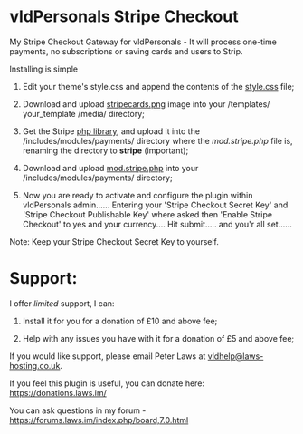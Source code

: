 # vldPersonals Stripe Checkout
My Stripe Checkout Gateway for vldPersonals - It will process one-time payments, no subscriptions or saving cards and users to Strip.

Installing is simple

1. Edit your theme's style.css and append the contents of the [style.css](./style.css) file;  

2. Download and upload [stripecards.png](./stripecasrds.png) image into your /templates/ your_template /media/ directory;  

3. Get the Stripe [php library](https://github.com/stripe/stripe-php), and upload it into the /includes/modules/payments/ directory where the <i>mod.stripe.php</i> file is, renaming the directory to <b>stripe</b> (important);

4. Download and upload [mod.stripe.php](./includes/modules/payments/mod.stripe.php) into your /includes/modules/payments/ directory;

5. Now you are ready to activate and configure the plugin within vldPersonals admin...... Entering your 'Stripe Checkout Secret Key' and 'Stripe Checkout Publishable Key' where asked then 'Enable Stripe Checkout' to yes and your currency.... Hit submit..... and you'r all set......

Note: Keep your Stripe Checkout Secret Key to yourself.


Support:
===========
I offer _limited_ support, I can:

1. Install it for you for a donation of £10 and above fee;

2. Help with any issues you have with it for a donation of £5 and above fee;  

If you would like support, please email Peter Laws at vldhelp@laws-hosting.co.uk.  

If you feel this plugin is useful, you can donate here: https://donations.laws.im/


You can ask questions in my forum - https://forums.laws.im/index.php/board,7.0.html

